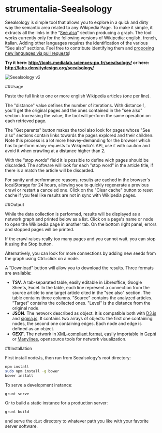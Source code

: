 # strumentalia-Seealsology

Seealsology is simple tool that allows you to explore in a quick and dirty way the semantic area related to any Wikipedia Page.
To make it simple, it extracts all the links in the "[See also](https://en.wikipedia.org/wiki/Wikipedia:Manual_of_Style/Layout#See_also_section)" section producing a graph. 
The tool works currently only for the following versions of Wikipedia: english, french, italian.
Adding other languages requires the identification of the various "See also" sections. Feel free to contribute identifying them and <a href="https://github.com/densitydesign/strumentalia-seealsology/blob/master/app/scripts/controllers/alt.js#L6-L42">proposing new languages via pull requests</a>!</p>

**Try it here: http://tools.medialab.sciences-po.fr/seealsology/**
**or here: http://labs.densitydesign.org/seealsology/**

![Seealsology v2](https://raw.githubusercontent.com/densitydesign/strumentalia-seealsology/master/preview.gif "Seealasology v2")


##Usage

Paste the full link to one or more english Wikipedia articles (one per line).

The "distance" value defines the number of iterations. With distance 1, you'll get the original pages and the ones contained in the "see also" section. 
Increasing the value, the tool will perform the same operation on each retrieved page.

The "Get parents" button makes the tool also look for pages whose "See also" sections contain links towards the pages explored and their children. Note this process is a lot more heavey-demanding for the browser which has to perform many requests to Wikipedia's API, use it with caution and avoid it when crawling at a distance higher than 2.

With the "stop words" field it is possible to define wich pages should be discarded. 
The software will look for each "stop word" in the article title, if there is a match the article will be discarded.

For sanity and performance reasons, results are cached in the browser's localStorage for 24 hours, allowing you to quickly regenerate a previous crawl or restart a canceled one. Click on the "Clear cache" button to reset cache if you feel like results are not in sync with Wikipedia pages.

##Output

While the data collection is performed, results will be displayed as a network graph and printed below as a list. Click on a page's name or node to open the Wikipedia page in another tab.
On the bottom right panel, errors and stopped pages will be printed.

If the crawl raises really too many pages and you cannot wait, you can stop it using the Stop button.

Alternatively, you can look for more connections by adding new seeds from the graph using Ctrl+click on a node.

A "Download" button will allow you to download the results.
Three formats are available:
* **TSV.** A tab-separated table, easily editable in Libreoffice, Google Sheets, Excel. In the table, each line represent a connection from the source article to one target article cited in the "see also" section. The table contains three columns. "Source" contains the analyzed articles. "Target" contains the collected ones. "Level" is the distance from the original node.
* **JSON.** The network described as object. It is compatible both with [D3.js](http://bl.ocks.org/mbostock/4062045) and [sigma.js](http://sigmajs.org/).
It contains two arrays of objects: the first one containing nodes, the second one containing edges. Each node and edge is defined as an object.
* **GEXF.** The network in [XML-compliant format](http://gexf.net/format/), easily importable in [Gephi](http://gephi.github.io/) or [Manylines](http://tools.medialab.sciences-po.fr/manylines), opensource tools for network visualization.

##Installation

First install nodeJs, then run from Seealsology's root directory:

```bash
npm install
sudo npm install -g bower
bower install
```

To serve a development instance:
```bash
grunt serve
```

Or to build a static instance for a production server:
```bash
grunt build
```
and serve the `dist` directory to whatever path you like with your favorite server software.
